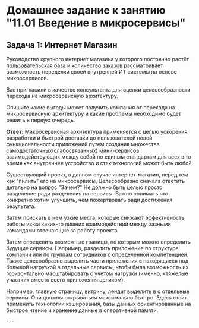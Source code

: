 # Домашнее задание к занятию "11.01 Введение в микросервисы"

## Задача 1: Интернет Магазин

Руководство крупного интернет магазина у которого постоянно растёт пользовательская база и количество заказов рассматривает возможность переделки своей внутренней ИТ системы на основе микросервисов. 

Вас пригласили в качестве консультанта для оценки целесообразности перехода на микросервисную архитектуру. 

Опишите какие выгоды может получить компания от перехода на микросервисную архитектуру и какие проблемы необходимо будет решить в первую очередь.

**Ответ:**
Микросервисная архитектура применяется с целью ускорения разработки и быстрой доставки до пользователей новой функциональности приложений путем создания множества самодостаточных(слабосвязанных) мини-сервисов взаимодействующих между собой по единым стандартам для всех в то время как внутреннее устройство и стек технологий может быть любой.

Существующий проект, в данном случае интернет-магазин, перед тем как "пилить" его на микросервисы, Целесообразно сначала ответить детально на вопрос "Зачем?" Не должно быть целью просто разделение ради разделения на сервисы. Важно понимать что конкретно хотим улучшить, чем пожертвовать ради достижения результата. 

Затем поискать в нем узкие места, которые снижают эффективность работы из-за каких-то лишних взаимодействий между разными командами отвечающие за работу проекта. 

Затем определить возможные границы, по которым можно определить будущие сервисы. Например, разделить  приложение по структуре компании или по группам сотрудников с определенной компетенцией. Также целесообразно выделить части приложения с находящиеся под большой нагрузкой в отдельные сервисы, чтобы была возможность их горизонтально масштабировать с учетом нагрузки (именно, «тяжелые участки» вместо всего приложения целиком).

Например, главную страницу, витрину, лендиг выделить в о отдельные сервисы. Они должны открываться максимально быстро. Здесь стоит применить технологии кэширования, базы данных ориентированные на быстрое чтение и хранение данные в оперативной памяти.

```
---
